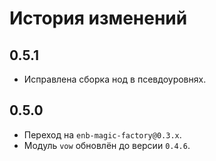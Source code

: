 История изменений
=================

0.5.1
-----

* Исправлена сборка нод в псевдоуровнях.

0.5.0
-----

* Переход на `enb-magic-factory@0.3.x`.
* Модуль `vow` обновлён до версии `0.4.6`.
